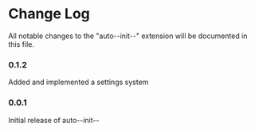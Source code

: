 # Change Log
All notable changes to the "auto--init--" extension will be documented in this file.

### 0.1.2
Added and implemented a settings system

### 0.0.1
Initial release of auto--init--